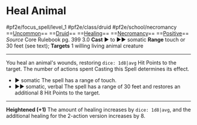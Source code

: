 # Heal Animal
#pf2e/focus_spell/level_1 #pf2e/class/druid #pf2e/school/necromancy 
==[Uncommon](rules/traits/uncommon.md)== ==[Druid](rules/traits/druid.md)== ==[Healing](rules/traits/healing.md)== ==[Necromancy](rules/traits/necromancy.md)== ==[Positive](rules/traits/positive.md)==
*Source* Core Rulebook pg. 399 3.0
**Cast** ► to ►► somatic
**Range** touch or 30 feet (see text); **Targets** 1 willing living animal creature

---
You heal an animal's wounds, restoring `dice: 1d8|avg` Hit Points to the target. The number of actions spent Casting this Spell determines its effect.
- ► somatic The spell has a range of touch.
- ►► somatic, verbal The spell has a range of 30 feet and restores an additional 8 Hit Points to the target.

<hr>

**Heightened (+1)** The amount of healing increases by `dice: 1d8|avg`, and the additional healing for the 2-action version increases by 8.